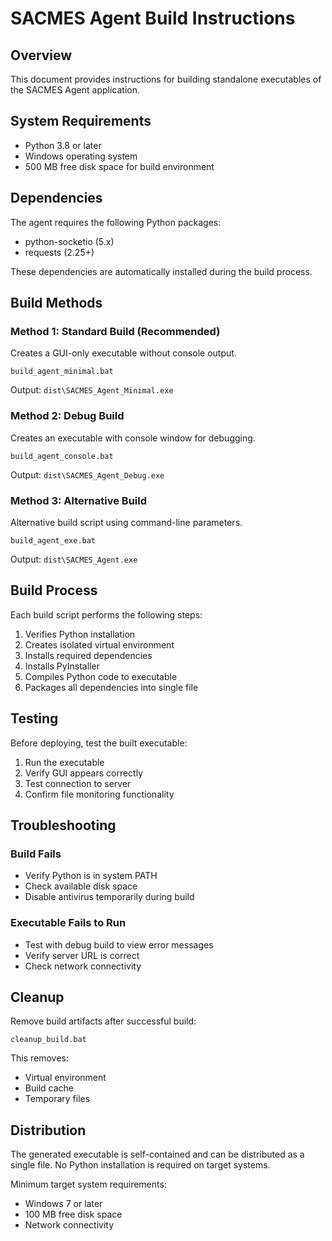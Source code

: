 # SACMES Agent Build Instructions

## Overview

This document provides instructions for building standalone executables of the SACMES Agent application.

## System Requirements

- Python 3.8 or later
- Windows operating system
- 500 MB free disk space for build environment

## Dependencies

The agent requires the following Python packages:
- python-socketio (5.x)
- requests (2.25+)

These dependencies are automatically installed during the build process.

## Build Methods

### Method 1: Standard Build (Recommended)

Creates a GUI-only executable without console output.

```batch
build_agent_minimal.bat
```

Output: `dist\SACMES_Agent_Minimal.exe`

### Method 2: Debug Build

Creates an executable with console window for debugging.

```batch
build_agent_console.bat
```

Output: `dist\SACMES_Agent_Debug.exe`

### Method 3: Alternative Build

Alternative build script using command-line parameters.

```batch
build_agent_exe.bat
```

Output: `dist\SACMES_Agent.exe`

## Build Process

Each build script performs the following steps:

1. Verifies Python installation
2. Creates isolated virtual environment
3. Installs required dependencies
4. Installs PyInstaller
5. Compiles Python code to executable
6. Packages all dependencies into single file

## Testing

Before deploying, test the built executable:

1. Run the executable
2. Verify GUI appears correctly
3. Test connection to server
4. Confirm file monitoring functionality

## Troubleshooting

### Build Fails

- Verify Python is in system PATH
- Check available disk space
- Disable antivirus temporarily during build

### Executable Fails to Run

- Test with debug build to view error messages
- Verify server URL is correct
- Check network connectivity

## Cleanup

Remove build artifacts after successful build:

```batch
cleanup_build.bat
```

This removes:
- Virtual environment
- Build cache
- Temporary files

## Distribution

The generated executable is self-contained and can be distributed as a single file. No Python installation is required on target systems.

Minimum target system requirements:
- Windows 7 or later
- 100 MB free disk space
- Network connectivity
